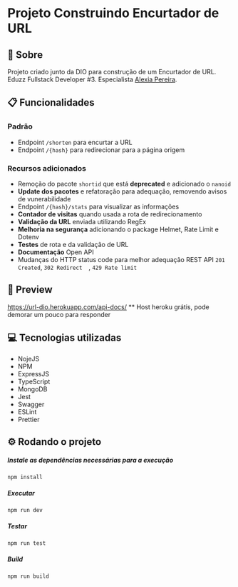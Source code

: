 # Projeto Construindo Encurtador de URL

## 📄 Sobre
Projeto criado junto da DIO para construção de um Encurtador de URL. Eduzz Fullstack Developer #3. Especialista [Alexia Pereira](https://www.linkedin.com/in/alexiapereira/).

## 📋 Funcionalidades

### Padrão
- Endpoint `/shorten` para encurtar a URL
- Endpoint `/{hash}` para redirecionar para a página origem
### Recursos adicionados
- Remoção do pacote `shortid` que está **deprecated** e adicionado o `nanoid`
- **Update dos pacotes** e refatoração para adequação, removendo avisos de vunerabilidade
- Endpoint `/{hash}/stats` para visualizar as informações
- **Contador de visitas** quando usada a rota de redirecionamento
- **Validação da URL** enviada utilizando RegEx
- **Melhoria na segurança** adicionando o package Helmet, Rate Limit e Dotenv
- **Testes** de rota e da validação de URL
- **Documentação** Open API
- Mudanças do HTTP status code para melhor adequação REST API
`201 Created`, `302 Redirect  `, `429 Rate limit `


## 🔗 Preview
https://url-dio.herokuapp.com/api-docs/
** Host heroku grátis, pode demorar um pouco para responder
## 💻 Tecnologias utilizadas
  - NojeJS
  - NPM
  - ExpressJS
  - TypeScript
  - MongoDB
  - Jest
  - Swagger
  - ESLint
  - Prettier

## ⚙️ Rodando o projeto

##### Instale as dependências necessárias para a execução
`npm install`

#####  Executar
`npm run dev`

#####  Testar
`npm run test`

#####  Build
`npm run build`

